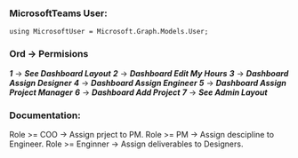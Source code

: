 ### MicrosoftTeams User:
`using MicrosoftUser = Microsoft.Graph.Models.User;`


### Ord -> Permisions
***1*** -> ***See Dashboard Layout***
***2*** -> ***Dashboard Edit My Hours***
***3*** -> ***Dashboard Assign Designer***
***4*** -> ***Dashboard Assign Engineer***
***5*** -> ***Dashboard Assign Project Manager***
***6*** -> ***Dashboard Add Project***
***7*** -> ***See Admin Layout***


### Documentation:
Role >= COO -> Assign prject to PM.
Role >= PM -> Assign descipline to Engineer.
Role >= Enginner -> Assign deliverables to Designers.